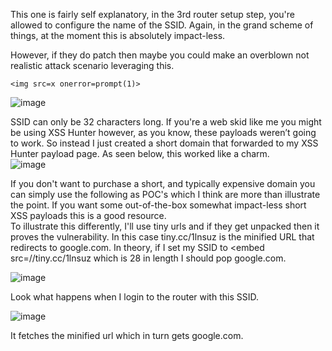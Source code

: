 
This one is fairly self explanatory, in the 3rd router setup step, you're allowed to configure the name of the SSID. Again, in the grand scheme of things, at the moment this is absolutely impact-less.         

However, if they do patch then maybe you could make an overblown not realistic attack scenario leveraging this.               

`<img src=x onerror=prompt(1)>` 

![image](https://user-images.githubusercontent.com/25066959/207156053-e2c09c2f-ed42-47cf-852b-ecd1fed3eb06.png)     

SSID can only be 32 characters long. If you're a web skid like me you might be using XSS Hunter however, as you know, these payloads weren’t going to work. So instead I just created a short domain that forwarded to my XSS Hunter payload page. As seen below, this worked like a charm.         
![image](https://user-images.githubusercontent.com/25066959/207156251-90c3be3c-3445-486b-869f-4d835d4f0bd9.png)        

If you don't want to purchase a short, and typically expensive domain you can simply use the following as POC's which I think are more than illustrate the point. If you want some out-of-the-box somewhat impact-less short XSS payloads this is a good resource.             
To illustrate this differently, I'll use tiny urls and if they get unpacked then it proves the vulnerability. In this case tiny.cc/1lnsuz is the minified URL that redirects to google.com. In theory, if I set my SSID to <embed src=//tiny.cc/1lnsuz which is 28 in length I should pop google.com.           

![image](https://user-images.githubusercontent.com/25066959/207156208-45f0928e-b7d2-4de4-878f-0a3b4bd031e5.png)       

Look what happens when I login to the router with this SSID.         

![image](https://user-images.githubusercontent.com/25066959/207156341-28a2e39f-42a8-433a-abf1-27bb6328ce0b.png)

 
It fetches the minified url which in turn gets google.com.         
